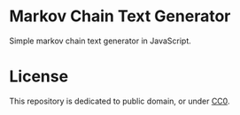 # Markov Chain Text Generator

Simple markov chain text generator in JavaScript.

# License

This repository is dedicated to public domain, or under [CC0](https://creativecommons.org/publicdomain/zero/1.0/).
